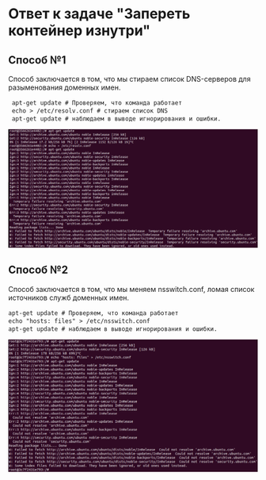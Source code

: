 # Ответ к задаче "Запереть контейнер изнутри"
## Способ №1
 Способ заключается в том, что мы стираем список DNS-серверов для разыменования доменных имен.
```
 apt-get update # Проверяем, что команда работает
 echo > /etc/resolv.conf # стираем список DNS
 apt-get update # наблюдаем в выводе игнорирования и ошибки.
```
![resolу](https://github.com/flpflJ/tasks/blob/main/04-unix/Screenshot%202025-04-30%20195611.png)
## Способ №2
 Способ заключается в том, что мы меняем nsswitch.conf, ломая список источников служб доменных имен.
```
apt-get update # Проверяем, что команда работает
echo "hosts: files" > /etc/nsswitch.conf
apt-get update # наблюдаем в выводе игнорирования и ошибки.
``` 
![nss](https://github.com/flpflJ/tasks/blob/main/04-unix/Screenshot%202025-04-30%20195747.png)
